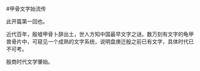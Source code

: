#甲骨文字始流传

此开篇第一回也。

近代百年，殷墟甲骨卜辞出土，世人方知中国最早文字之谜。数万刻有文字的龟甲兽骨片中，可窥见一个成熟的文字系统，说明盘庚迁殷之前已有文字，具体时代已不可考。

殷商时代文学肇始。
